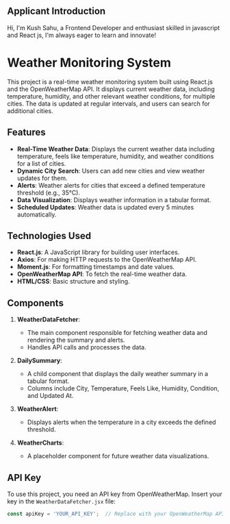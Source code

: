 ## Applicant Introduction
Hi, I'm Kush Sahu, a Frontend Developer and enthusiast skilled in javascript and React js, I'm always eager to learn and innovate! 
# Weather Monitoring System

This project is a real-time weather monitoring system built using React.js and the OpenWeatherMap API. It displays current weather data, including temperature, humidity, and other relevant weather conditions, for multiple cities. The data is updated at regular intervals, and users can search for additional cities.

## Features

- **Real-Time Weather Data**: Displays the current weather data including temperature, feels like temperature, humidity, and weather conditions for a list of cities.
- **Dynamic City Search**: Users can add new cities and view weather updates for them.
- **Alerts**: Weather alerts for cities that exceed a defined temperature threshold (e.g., 35°C).
- **Data Visualization**: Displays weather information in a tabular format.
- **Scheduled Updates**: Weather data is updated every 5 minutes automatically.

## Technologies Used

- **React.js**: A JavaScript library for building user interfaces.
- **Axios**: For making HTTP requests to the OpenWeatherMap API.
- **Moment.js**: For formatting timestamps and date values.
- **OpenWeatherMap API**: To fetch the real-time weather data.
- **HTML/CSS**: Basic structure and styling.

## Components

1. **WeatherDataFetcher**: 
   - The main component responsible for fetching weather data and rendering the summary and alerts.
   - Handles API calls and processes the data.

2. **DailySummary**: 
   - A child component that displays the daily weather summary in a tabular format.
   - Columns include City, Temperature, Feels Like, Humidity, Condition, and Updated At.

3. **WeatherAlert**: 
   - Displays alerts when the temperature in a city exceeds the defined threshold.

4. **WeatherCharts**: 
   - A placeholder component for future weather data visualizations.

## API Key

To use this project, you need an API key from OpenWeatherMap. Insert your key in the `WeatherDataFetcher.jsx` file:

```js
const apiKey = 'YOUR_API_KEY';  // Replace with your OpenWeatherMap API Key
